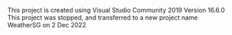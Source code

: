 This project is created using Visual Studio Community 2019 Version 16.6.0</br>
This project was stopped, and transferred to a new project name WeatherSG on 2 Dec 2022
